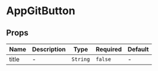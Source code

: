 # AppGitButton

## Props

<!-- @vuese:AppGitButton:props:start -->
|Name|Description|Type|Required|Default|
|---|---|---|---|---|
|title|-|`String`|`false`|-|

<!-- @vuese:AppGitButton:props:end -->


